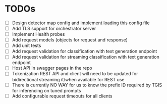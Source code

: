 # TODOs
- [ ] Design detector map config and implement loading this config file
- [ ] Add TLS support for orchestrator server
- [ ] Implement Health probes
- [ ] Add request models (objects for request and response)
- [ ] Add unit tests
- [ ] Add request validation for classification with text generation endpoint
- [ ] Add request validation for streaming classification with text generation endpoint
- [ ] Host API in swagger pages in the repo
- [ ] Tokenization REST API and client will need to be updated for bidirectional streaming if/when available for REST use
- [ ] There is currently NO WAY for us to know the prefix ID required by TGIS for inferencing on tuned prompts
- [ ] Add configurable request timeouts for all clients
